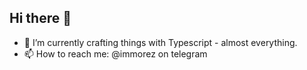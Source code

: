 ## Hi there 👋

- 🔭 I’m currently crafting things with Typescript - almost everything.
- 📫 How to reach me: @immorez on telegram
